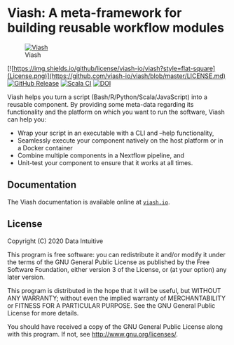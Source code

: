 # Viash: A meta-framework for building reusable workflow modules


<figure>
<a href="https://viash.io"><img
src="https://viash.io/logo/viash_large.svg" alt="Viash" /></a>
<figcaption>Viash</figcaption>
</figure>

[![https://img.shields.io/github/license/viash-io/viash?style=flat-square](License.png)](https://github.com/viash-io/viash/blob/master/LICENSE.md)
[![GitHub
Release](https://img.shields.io/github/v/release/viash-io/viash?style=flat-square.png)](https://github.com/viash-io/viash/releases)
[![Scala
CI](https://github.com/viash-io/viash/actions/workflows/sbt_test.yml/badge.svg)](https://github.com/viash-io/viash/actions/workflows/sbt_test.yml)
[![DOI](https://joss.theoj.org/papers/10.21105/joss.06089/status.svg)](https://doi.org/10.21105/joss.06089)

Viash helps you turn a script (Bash/R/Python/Scala/JavaScript) into a
reusable component. By providing some meta-data regarding its
functionality and the platform on which you want to run the software,
Viash can help you:

- Wrap your script in an executable with a CLI and –help functionality,
- Seamlessly execute your component natively on the host platform or in
  a Docker container
- Combine multiple components in a Nextflow pipeline, and
- Unit-test your component to ensure that it works at all times.

## Documentation

The Viash documentation is available online at
[`viash.io`](https://viash.io).

## License

Copyright (C) 2020 Data Intuitive

This program is free software: you can redistribute it and/or modify it
under the terms of the GNU General Public License as published by the
Free Software Foundation, either version 3 of the License, or (at your
option) any later version.

This program is distributed in the hope that it will be useful, but
WITHOUT ANY WARRANTY; without even the implied warranty of
MERCHANTABILITY or FITNESS FOR A PARTICULAR PURPOSE. See the GNU General
Public License for more details.

You should have received a copy of the GNU General Public License along
with this program. If not, see <http://www.gnu.org/licenses/>.

